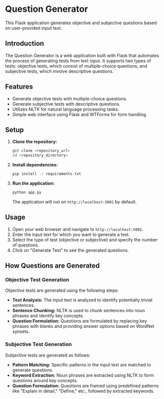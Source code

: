 
# Question Generator

This Flask application generates objective and subjective questions based on user-provided input text.


## Introduction

The Question Generator is a web application built with Flask that automates the process of generating tests from text input. It supports two types of tests: objective tests, which consist of multiple-choice questions, and subjective tests, which involve descriptive questions.

## Features

- Generate objective tests with multiple-choice questions.
- Generate subjective tests with descriptive questions.
- Utilizes NLTK for natural language processing tasks.
- Simple web interface using Flask and WTForms for form handling.

## Setup

1. **Clone the repository:**
   ```bash
   git clone <repository_url>
   cd <repository_directory>
   ```

2. **Install dependencies:**
   ```bash
   pip install -r requirements.txt
   ```

3. **Run the application:**
   ```bash
   python app.py
   ```
   The application will run on `http://localhost:5001` by default.

## Usage

1. Open your web browser and navigate to `http://localhost:5001`.
2. Enter the input text for which you want to generate a test.
3. Select the type of test (objective or subjective) and specify the number of questions.
4. Click on "Generate Test" to see the generated questions.

## How Questions are Generated

### Objective Test Generation

Objective tests are generated using the following steps:
- **Text Analysis:** The input text is analyzed to identify potentially trivial sentences.
- **Sentence Chunking:** NLTK is used to chunk sentences into noun phrases and identify key concepts.
- **Question Formulation:** Questions are formulated by replacing key phrases with blanks and providing answer options based on WordNet synsets.

### Subjective Test Generation

Subjective tests are generated as follows:
- **Pattern Matching:** Specific patterns in the input text are matched to generate questions.
- **Keyword Extraction:** Noun phrases are extracted using NLTK to form questions around key concepts.
- **Question Formulation:** Questions are framed using predefined patterns like "Explain in detail," "Define," etc., followed by extracted keywords.
